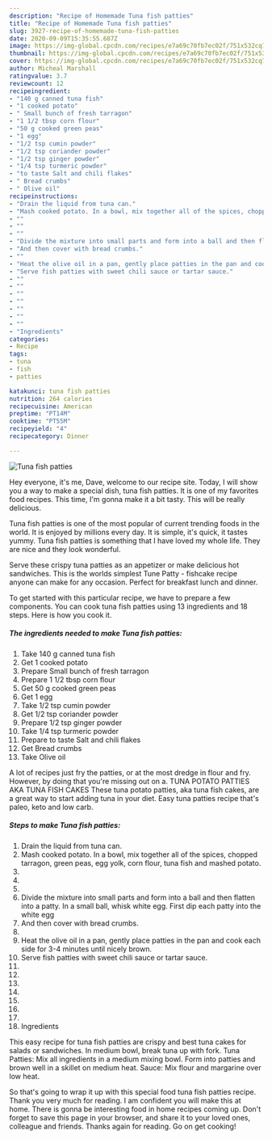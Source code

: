 ```yaml
---
description: "Recipe of Homemade Tuna fish patties"
title: "Recipe of Homemade Tuna fish patties"
slug: 3927-recipe-of-homemade-tuna-fish-patties
date: 2020-09-09T15:35:55.687Z
image: https://img-global.cpcdn.com/recipes/e7a69c70fb7ec02f/751x532cq70/tuna-fish-patties-recipe-main-photo.jpg
thumbnail: https://img-global.cpcdn.com/recipes/e7a69c70fb7ec02f/751x532cq70/tuna-fish-patties-recipe-main-photo.jpg
cover: https://img-global.cpcdn.com/recipes/e7a69c70fb7ec02f/751x532cq70/tuna-fish-patties-recipe-main-photo.jpg
author: Micheal Marshall
ratingvalue: 3.7
reviewcount: 12
recipeingredient:
- "140 g canned tuna fish"
- "1 cooked potato"
- " Small bunch of fresh tarragon"
- "1 1/2 tbsp corn flour"
- "50 g cooked green peas"
- "1 egg"
- "1/2 tsp cumin powder"
- "1/2 tsp coriander powder"
- "1/2 tsp ginger powder"
- "1/4 tsp turmeric powder"
- "to taste Salt and chili flakes"
- " Bread crumbs"
- " Olive oil"
recipeinstructions:
- "Drain the liquid from tuna can."
- "Mash cooked potato. In a bowl, mix together all of the spices, chopped tarragon, green peas, egg yolk, corn flour, tuna fish and mashed potato."
- ""
- ""
- ""
- "Divide the mixture into small parts and form into a ball and then flatten into a patty. In a small ball, whisk white egg. First dip each patty into the white egg"
- "And then cover with bread crumbs."
- ""
- "Heat the olive oil in a pan, gently place patties in the pan and cook each side for 3-4 minutes until nicely brown."
- "Serve fish patties with sweet chili sauce or tartar sauce."
- ""
- ""
- ""
- ""
- ""
- ""
- ""
- "Ingredients"
categories:
- Recipe
tags:
- tuna
- fish
- patties

katakunci: tuna fish patties 
nutrition: 264 calories
recipecuisine: American
preptime: "PT14M"
cooktime: "PT55M"
recipeyield: "4"
recipecategory: Dinner

---
```



![Tuna fish patties](https://img-global.cpcdn.com/recipes/e7a69c70fb7ec02f/751x532cq70/tuna-fish-patties-recipe-main-photo.jpg)

Hey everyone, it's me, Dave, welcome to our recipe site. Today, I will show you a way to make a special dish, tuna fish patties. It is one of my favorites food recipes. This time, I'm gonna make it a bit tasty. This will be really delicious.

Tuna fish patties is one of the most popular of current trending foods in the world. It is enjoyed by millions every day. It is simple, it's quick, it tastes yummy. Tuna fish patties is something that I have loved my whole life. They are nice and they look wonderful.

Serve these crispy tuna patties as an appetizer or make delicious hot sandwiches. This is the worlds simplest Tune Patty - fishcake recipe anyone can make for any occasion. Perfect for breakfast lunch and dinner.


To get started with this particular recipe, we have to prepare a few components. You can cook tuna fish patties using 13 ingredients and 18 steps. Here is how you cook it.

<!--inarticleads1-->

##### The ingredients needed to make Tuna fish patties:

1. Take 140 g canned tuna fish
1. Get 1 cooked potato
1. Prepare  Small bunch of fresh tarragon
1. Prepare 1 1/2 tbsp corn flour
1. Get 50 g cooked green peas
1. Get 1 egg
1. Take 1/2 tsp cumin powder
1. Get 1/2 tsp coriander powder
1. Prepare 1/2 tsp ginger powder
1. Take 1/4 tsp turmeric powder
1. Prepare to taste Salt and chili flakes
1. Get  Bread crumbs
1. Take  Olive oil


A lot of recipes just fry the patties, or at the most dredge in flour and fry. However, by doing that you&#39;re missing out on a. TUNA POTATO PATTIES AKA TUNA FISH CAKES These tuna potato patties, aka tuna fish cakes, are a great way to start adding tuna in your diet. Easy tuna patties recipe that&#39;s paleo, keto and low carb. 

<!--inarticleads2-->

##### Steps to make Tuna fish patties:

1. Drain the liquid from tuna can.
1. Mash cooked potato. In a bowl, mix together all of the spices, chopped tarragon, green peas, egg yolk, corn flour, tuna fish and mashed potato.
1. 
1. 
1. 
1. Divide the mixture into small parts and form into a ball and then flatten into a patty. In a small ball, whisk white egg. First dip each patty into the white egg
1. And then cover with bread crumbs.
1. 
1. Heat the olive oil in a pan, gently place patties in the pan and cook each side for 3-4 minutes until nicely brown.
1. Serve fish patties with sweet chili sauce or tartar sauce.
1. 
1. 
1. 
1. 
1. 
1. 
1. 
1. Ingredients


This easy recipe for tuna fish patties are crispy and best tuna cakes for salads or sandwiches. In medium bowl, break tuna up with fork. Tuna Patties: Mix all ingredients in a medium mixing bowl. Form into patties and brown well in a skillet on medium heat. Sauce: Mix flour and margarine over low heat. 

So that's going to wrap it up with this special food tuna fish patties recipe. Thank you very much for reading. I am confident you will make this at home. There is gonna be interesting food in home recipes coming up. Don't forget to save this page in your browser, and share it to your loved ones, colleague and friends. Thanks again for reading. Go on get cooking!
